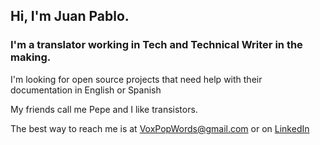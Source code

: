 ## Hi, I'm Juan Pablo.
### I'm a translator working in Tech and Technical Writer in the making.

I'm looking for open source projects that need help with their documentation in English or Spanish

My friends call me Pepe and I like transistors.

The best way to reach me is at VoxPopWords@gmail.com or on [LinkedIn](https://www.linkedin.com/in/voxpopwords)
